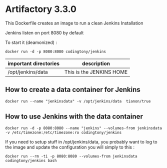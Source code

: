 # Artifactory 3.3.0

This Dockerfile creates an image to run a clean Jenkins Installation

Jenkins listen on port 8080 by default

To start it (deamonized) :
```
docker run -d -p 8080:8080 codingtony/jenkins
```


| important directories | description
|--- |---
|/opt/jenkins/data | This is the JENKINS HOME


## How to create a data container for Jenkins
```
docker run --name "jenkinsdata" -v /opt/jenkins/data  tianon/true 
```

## How to use Jenkins with the data container

```
docker run -d -p 8080:8080 --name "jenkins" --volumes-from jenkinsdata  -v /etc/timezone:/etc/timezone:ro codingtony/jenkins
```

If you need to setup stuff in /opt/jenkins/data,  you probably want to log to the image and update the configuration you will simply to this :

```
docker run --rm -ti -p 8080:8080 --volumes-from jenkinsdata  codingtony/jenkins bash
```


